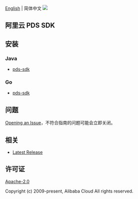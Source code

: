 [English](README.md) | 简体中文
![](https://aliyunsdk-pages.alicdn.com/icons/AlibabaCloud.svg)

## 阿里云 PDS SDK

## 安装

### Java

- [pds-sdk](./pds/java/README-CN.md)

### Go

- [pds-sdk](./pds/go/README-CN.md)

## 问题

[Opening an Issue](https://github.com/aliyun/alibabacloud-pds-sdk/issues/new)，不符合指南的问题可能会立即关闭。

## 相关

- [Latest Release](https://github.com/aliyun/alibabacloud-pds-sdk)

## 许可证

[Apache-2.0](http://www.apache.org/licenses/LICENSE-2.0)

Copyright (c) 2009-present, Alibaba Cloud All rights reserved.
